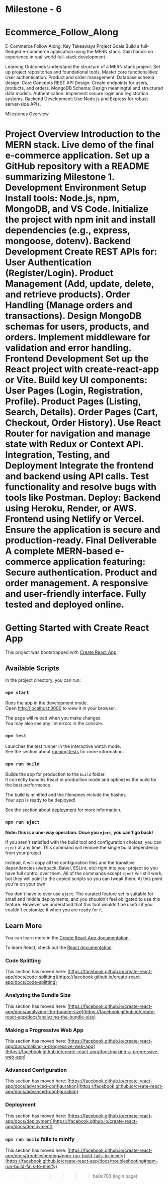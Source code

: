 # Milestone - 6
# Ecommerce_Follow_Along


E-Commerce Follow Along: Key Takeaways Project Goals Build a full-fledged e-commerce application using the MERN stack. Gain hands-on experience in real-world full-stack development.

Learning Outcomes Understand the structure of a MERN stack project. Set up project repositories and foundational tools. Master core functionalities: User authentication. Product and order management. Database schema design. Core Concepts REST API Design: Create endpoints for users, products, and orders. MongoDB Schema: Design meaningful and structured data models. Authentication: Implement secure login and registration systems. Backend Development: Use Node.js and Express for robust server-side APIs.

Milestones Overview

Project Overview Introduction to the MERN stack. Live demo of the final e-commerce application. Set up a GitHub repository with a README summarizing Milestone 1.
Development Environment Setup Install tools: Node.js, npm, MongoDB, and VS Code. Initialize the project with npm init and install dependencies (e.g., express, mongoose, dotenv).
Backend Development Create REST APIs for: User Authentication (Register/Login). Product Management (Add, update, delete, and retrieve products). Order Handling (Manage orders and transactions). Design MongoDB schemas for users, products, and orders. Implement middleware for validation and error handling.
Frontend Development Set up the React project with create-react-app or Vite. Build key UI components: User Pages (Login, Registration, Profile). Product Pages (Listing, Search, Details). Order Pages (Cart, Checkout, Order History). Use React Router for navigation and manage state with Redux or Context API.
Integration, Testing, and Deployment Integrate the frontend and backend using API calls. Test functionality and resolve bugs with tools like Postman.
Deploy: Backend using Heroku, Render, or AWS. Frontend using Netlify or Vercel. Ensure the application is secure and production-ready. Final Deliverable A complete MERN-based e-commerce application featuring: Secure authentication. Product and order management. A responsive and user-friendly interface. Fully tested and deployed online.
=======
# Getting Started with Create React App

This project was bootstrapped with [Create React App](https://github.com/facebook/create-react-app).

## Available Scripts

In the project directory, you can run:

### `npm start`

Runs the app in the development mode.\
Open [http://localhost:3000](http://localhost:3000) to view it in your browser.

The page will reload when you make changes.\
You may also see any lint errors in the console.

### `npm test`

Launches the test runner in the interactive watch mode.\
See the section about [running tests](https://facebook.github.io/create-react-app/docs/running-tests) for more information.

### `npm run build`

Builds the app for production to the `build` folder.\
It correctly bundles React in production mode and optimizes the build for the best performance.

The build is minified and the filenames include the hashes.\
Your app is ready to be deployed!

See the section about [deployment](https://facebook.github.io/create-react-app/docs/deployment) for more information.

### `npm run eject`

**Note: this is a one-way operation. Once you `eject`, you can't go back!**

If you aren't satisfied with the build tool and configuration choices, you can `eject` at any time. This command will remove the single build dependency from your project.

Instead, it will copy all the configuration files and the transitive dependencies (webpack, Babel, ESLint, etc) right into your project so you have full control over them. All of the commands except `eject` will still work, but they will point to the copied scripts so you can tweak them. At this point you're on your own.

You don't have to ever use `eject`. The curated feature set is suitable for small and middle deployments, and you shouldn't feel obligated to use this feature. However we understand that this tool wouldn't be useful if you couldn't customize it when you are ready for it.

## Learn More

You can learn more in the [Create React App documentation](https://facebook.github.io/create-react-app/docs/getting-started).

To learn React, check out the [React documentation](https://reactjs.org/).

### Code Splitting

This section has moved here: [https://facebook.github.io/create-react-app/docs/code-splitting](https://facebook.github.io/create-react-app/docs/code-splitting)

### Analyzing the Bundle Size

This section has moved here: [https://facebook.github.io/create-react-app/docs/analyzing-the-bundle-size](https://facebook.github.io/create-react-app/docs/analyzing-the-bundle-size)

### Making a Progressive Web App

This section has moved here: [https://facebook.github.io/create-react-app/docs/making-a-progressive-web-app](https://facebook.github.io/create-react-app/docs/making-a-progressive-web-app)

### Advanced Configuration

This section has moved here: [https://facebook.github.io/create-react-app/docs/advanced-configuration](https://facebook.github.io/create-react-app/docs/advanced-configuration)

### Deployment

This section has moved here: [https://facebook.github.io/create-react-app/docs/deployment](https://facebook.github.io/create-react-app/docs/deployment)

### `npm run build` fails to minify

This section has moved here: [https://facebook.github.io/create-react-app/docs/troubleshooting#npm-run-build-fails-to-minify](https://facebook.github.io/create-react-app/docs/troubleshooting#npm-run-build-fails-to-minify)
>>>>>>> ba0c703 (login page)
